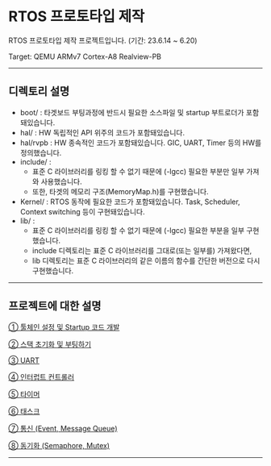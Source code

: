 # RTOS 프로토타입 제작

RTOS 프로토타입 제작 프로젝트입니다. (기간: 23.6.14 ~ 6.20)

Target: QEMU ARMv7 Cortex-A8 Realview-PB

---
## 디렉토리 설명
- boot/ : 타겟보드 부팅과정에 반드시 필요한 소스파일 및 startup 부트로더가 포함돼있습니다.
- hal/ : HW 독립적인 API 위주의 코드가 포함돼있습니다.
- hal/rvpb : HW 종속적인 코드가 포함돼있습니다. GIC, UART, Timer 등의 HW를 정의했습니다.
- include/ :
    - 표준 C 라이브러리를 링킹 할 수 없기 때문에 (-lgcc) 필요한 부분만 일부 가져와 사용했습니다.
    - 또한, 타겟의 메모리 구조(MemoryMap.h)를 구현했습니다.
- Kernel/ : RTOS 동작에 필요한 코드가 포함돼있습니다. Task, Scheduler, Context switching 등이 구현돼있습니다.
- lib/ :
    - 표준 C 라이브러리를 링킹 할 수 없기 때문에 (-lgcc) 필요한 부분을 일부 구현했습니다.
    - include 디렉토리는 표준 C 라이브러리를 그대로(또는 일부를) 가져왔다면,
    - lib 디렉토리는 표준 C 라이브러리의 같은 이름의 함수를 간단한 버전으로 다시 구현했습니다.

---
## 프로젝트에 대한 설명

[① 툴체인 설정 및 Startup 코드 개발](https://blog.naver.com/leeinje66/223128238302)

[② 스택 초기화 및 부팅하기](https://blog.naver.com/leeinje66/223128682590)

[③ UART](https://blog.naver.com/leeinje66/223128963414)

[④ 인터럽트 컨트롤러](https://blog.naver.com/leeinje66/223129200393)

[⑤ 타이머](https://blog.naver.com/leeinje66/223129565869)

[⑥ 태스크](https://blog.naver.com/leeinje66/223130174151)

[⑦ 통신 (Event, Message Queue)](https://blog.naver.com/leeinje66/223133405610)

[⑧ 동기화 (Semaphore, Mutex)](https://blog.naver.com/leeinje66/223133922583)

---
